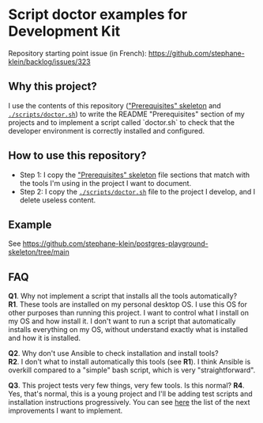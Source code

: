 # Script doctor examples for Development Kit

Repository starting point issue (in French): https://github.com/stephane-klein/backlog/issues/323

## Why this project?

I use the contents of this repository (["Prerequisites" skeleton](prerequisites-skeleton.md) and [`./scripts/doctor.sh`](`./scripts/doctor.sh)) to write the README "Prerequisites" section of my projects and to implement a script called `doctor.sh` to check that the developer environment is correctly installed and configured.


## How to use this repository?

- Step 1: I copy the ["Prerequisites" skeleton](prerequisites-skeleton.md) file sections that match with the tools I'm using in the project I want to document.
- Step 2: I copy the [`./scripts/doctor.sh`](`./scripts/doctor.sh) file to the project I develop, and I delete useless content.

## Example

See https://github.com/stephane-klein/postgres-playground-skeleton/tree/main

## FAQ

**Q1**. Why not implement a script that installs all the tools automatically?<br />
**R1**. These tools are installed on my personal desktop OS. I use this OS for other purposes than running this project.
I want to control what I install on my OS and how install it. I don't want to run a script that automatically installs everything on my OS, without understand exactly what is installed and how it is installed.

**Q2**. Why don't use Ansible to check installation and install tools?<br />
**R2**. I don't what to install automatically this tools (see **R1**). I think Ansible is overkill compared to a "simple" bash script, which is very "straightforward".

**Q3**. This project tests very few things, very few tools. Is this normal?
**R4**. Yes, that's normal, this is a young project and I'll be adding test scripts and
installation instructions progressively. You can see [here](https://github.com/stephane-klein/development-kit-doctor-scripts/issues)
the list of the next improvements I want to implement.
